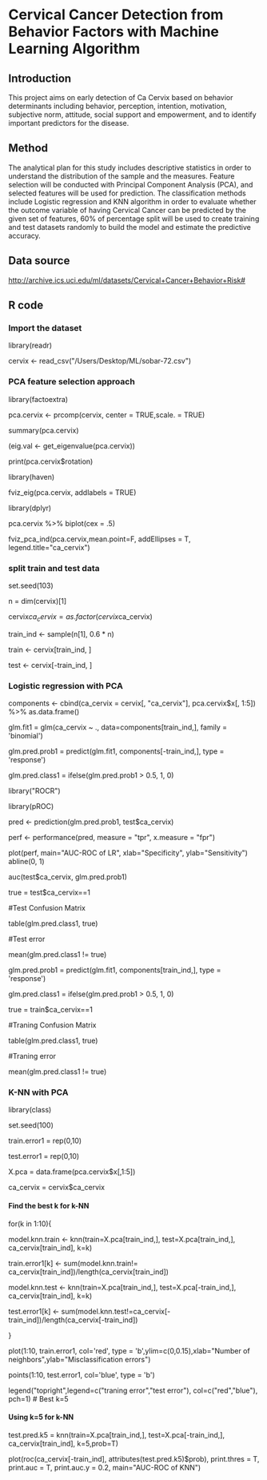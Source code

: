 # Cervical Cancer Detection from Behavior Factors with Machine Learning Algorithm

## Introduction
This project aims on early detection of Ca Cervix based on behavior determinants including behavior, perception, intention, motivation, subjective norm, attitude, social support and empowerment, and to identify important predictors for the disease. 

## Method
The analytical plan for this study includes descriptive statistics in order to understand the distribution of the sample and the measures. Feature selection will be conducted with Principal Component Analysis (PCA), and selected features will be used for prediction. The classification methods include Logistic regression and KNN algorithm in order to evaluate whether the outcome variable of having Cervical Cancer can be predicted by the given set of features, 60% of percentage split will be used to create training and test datasets randomly to build the model and estimate the predictive accuracy.

## Data source
http://archive.ics.uci.edu/ml/datasets/Cervical+Cancer+Behavior+Risk#

## R code
### Import the dataset
library(readr)

cervix <- read_csv("/Users/Desktop/ML/sobar-72.csv")

### PCA feature selection approach
library(factoextra)

pca.cervix <- prcomp(cervix, center = TRUE,scale. = TRUE)

summary(pca.cervix)

(eig.val <- get_eigenvalue(pca.cervix))

print(pca.cervix$rotation)

library(haven)

fviz_eig(pca.cervix, addlabels = TRUE)

library(dplyr)

pca.cervix %>% biplot(cex = .5)

fviz_pca_ind(pca.cervix,mean.point=F, addEllipses = T, legend.title="ca_cervix")

### split train and test data
set.seed(103)

n = dim(cervix)[1]

cervix$ca_cervix = as.factor(cervix$ca_cervix)

train_ind <- sample(n[1], 0.6 * n)

train <- cervix[train_ind, ]

test <- cervix[-train_ind, ]

### Logistic regression with PCA
components <- cbind(ca_cervix = cervix[, "ca_cervix"], pca.cervix$x[, 1:5]) %>% as.data.frame()

glm.fit1 = glm(ca_cervix ~ ., data=components[train_ind,], family = 'binomial')

glm.pred.prob1 = predict(glm.fit1, components[-train_ind,], type = 'response')

glm.pred.class1 = ifelse(glm.pred.prob1 > 0.5, 1, 0)

library("ROCR") 

library(pROC)

pred <- prediction(glm.pred.prob1, test$ca_cervix)    

perf <- performance(pred, measure = "tpr", x.measure = "fpr")

plot(perf, main="AUC-ROC of LR", xlab="Specificity", ylab="Sensitivity")    
abline(0, 1)

auc(test$ca_cervix, glm.pred.prob1)

true = test$ca_cervix==1

#Test Confusion Matrix 

table(glm.pred.class1, true) 

#Test error

mean(glm.pred.class1 != true)

glm.pred.prob1 = predict(glm.fit1, components[train_ind,], type = 'response')

glm.pred.class1 = ifelse(glm.pred.prob1 > 0.5, 1, 0)

true = train$ca_cervix==1

#Traning Confusion Matrix 

table(glm.pred.class1, true) 

#Traning error

mean(glm.pred.class1 != true)

### K-NN with PCA
library(class)

set.seed(100)

train.error1 = rep(0,10)

test.error1 = rep(0,10)

X.pca = data.frame(pca.cervix$x[,1:5])

ca_cervix = cervix$ca_cervix

#### Find the best k for k-NN

for(k in 1:10){

model.knn.train <- knn(train=X.pca[train_ind,], test=X.pca[train_ind,], ca_cervix[train_ind], k=k)

train.error1[k] <- sum(model.knn.train!= ca_cervix[train_ind])/length(ca_cervix[train_ind])

model.knn.test <- knn(train=X.pca[train_ind,], test=X.pca[-train_ind,], ca_cervix[train_ind], k=k)

test.error1[k] <- sum(model.knn.test!=ca_cervix[-train_ind])/length(ca_cervix[-train_ind])

}

plot(1:10, train.error1, col='red', type = 'b',ylim=c(0,0.15),xlab="Number of neighbors",ylab="Misclassification errors")

points(1:10, test.error1, col='blue', type = 'b')

legend("topright",legend=c("traning error","test error"), col=c("red","blue"), pch=1) # Best k=5

#### Using k=5 for k-NN
test.pred.k5 = knn(train=X.pca[train_ind,], test=X.pca[-train_ind,], ca_cervix[train_ind], k=5,prob=T)

plot(roc(ca_cervix[-train_ind], attributes(test.pred.k5)$prob),
     print.thres = T,
     print.auc = T,
     print.auc.y = 0.2, main="AUC-ROC of KNN")
